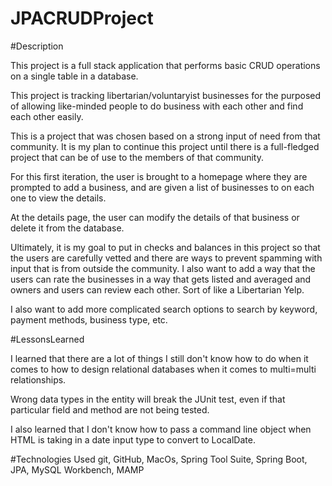 # JPACRUDProject

#Description

This project is a full stack application that performs basic CRUD operations on a single table in a database.

This project is tracking libertarian/voluntaryist businesses for the purposed of allowing like-minded people to do business with each other and find each other easily.

This is a project that was chosen based on a strong input of need from that community.
It is my plan to continue this project until there is a full-fledged project that can be of use to the members of that community.

For this first iteration, the user is brought to a homepage where they are prompted to add a business, and are given a list of businesses to on each one to view the details.

At the details page, the user can modify the details of that business or delete it from the database.

Ultimately, it is my goal to put in checks and balances in this project so that the users are carefully vetted and there are ways to prevent spamming with input that is from outside the community. I also want to add a way that the users can rate the businesses in a way that gets listed and averaged and owners and users can review each other. Sort of like a Libertarian Yelp.

I also want to add more complicated search options to search by keyword, payment methods, business type, etc.




#LessonsLearned

I learned that there are a lot of things I still don't know how to do when it comes to how to design relational databases when it comes to multi=multi relationships.

Wrong data types in the entity will break the JUnit test, even if that particular field and method are not being tested.

I also learned that I don't know how to pass a command line object when HTML is taking in a date input type to convert to LocalDate.

#Technologies Used
git, GitHub, MacOs, Spring Tool Suite, Spring Boot, JPA, MySQL Workbench, MAMP
